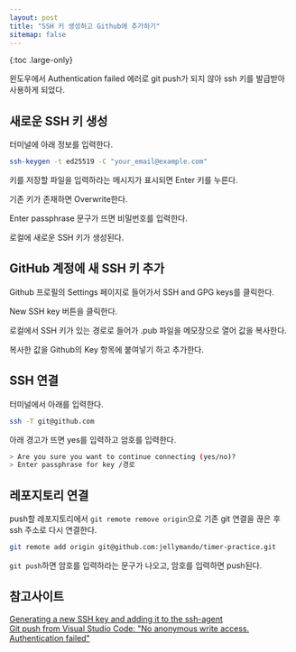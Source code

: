 ```yaml
---
layout: post
title: "SSH 키 생성하고 Github에 추가하기"
sitemap: false
---
```


{:toc .large-only}

윈도우에서 Authentication failed 에러로 git push가 되지 않아 ssh 키를 발급받아 사용하게 되었다.

## 새로운 SSH 키 생성

터미널에 아래 정보를 입력한다.

```bash
ssh-keygen -t ed25519 -C "your_email@example.com"
```

키를 저장할 파일을 입력하라는 메시지가 표시되면 Enter 키를 누른다.

기존 키가 존재하면 Overwrite한다.

Enter passphrase 문구가 뜨면 비밀번호를 입력한다.

로컬에 새로운 SSH 키가 생성된다.

## GitHub 계정에 새 SSH 키 추가

Github 프로필의 Settings 페이지로 들어가서 SSH and GPG keys를 클릭한다.

New SSH key 버튼을 클릭한다.

로컬에서 SSH 키가 있는 경로로 들어가 .pub 파일을 메모장으로 열어 값을 복사한다.

복사한 값을 Github의 Key 항목에 붙여넣기 하고 추가한다.

## SSH 연결

터미널에서 아래를 입력한다.

```bash
ssh -T git@github.com
```

아래 경고가 뜨면 yes를 입력하고 암호를 입력한다.

```bash
> Are you sure you want to continue connecting (yes/no)?
> Enter passphrase for key /경로
```

## 레포지토리 연결

push할 레포지토리에서 `git remote remove origin`으로 기존 git 연결을 끊은 후 ssh 주소로 다시 연결한다.

```bash
git remote add origin git@github.com:jellymando/timer-practice.git
```

`git push`하면 암호를 입력하라는 문구가 나오고, 암호를 입력하면 push된다.

## 참고사이트

[Generating a new SSH key and adding it to the ssh-agent](https://docs.github.com/en/authentication/connecting-to-github-with-ssh/generating-a-new-ssh-key-and-adding-it-to-the-ssh-agent)<br/>
[Git push from Visual Studio Code: "No anonymous write access. Authentication failed"](https://stackoverflow.com/a/60768910)
